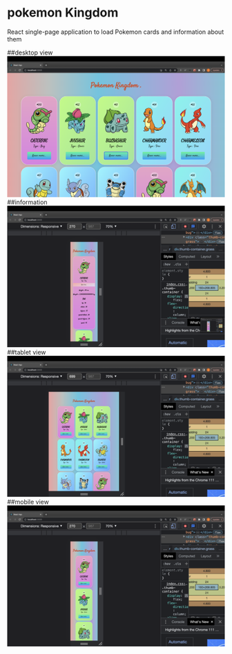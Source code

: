 # pokemon Kingdom
React single-page application to load Pokemon cards and information about them

##desktop view
![image](https://github.com/Ellie-Aghajani/pokemon/blob/main/Screenshot%202023-06-27%20at%2012.24.56%20PM.png)
##information
![info](https://github.com/Ellie-Aghajani/pokemon/blob/main/info.png)
##tablet view
![tablet](https://github.com/Ellie-Aghajani/pokemon/blob/main/tab.png)
##mobile view
![mobile](https://github.com/Ellie-Aghajani/pokemon/blob/main/mob.png)
